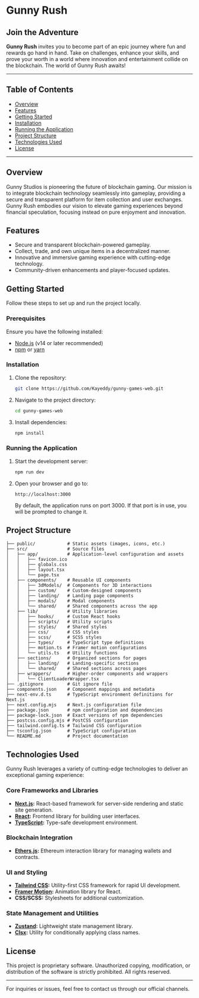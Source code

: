 
# Gunny Rush

## Join the Adventure

**Gunny Rush** invites you to become part of an epic journey where fun and rewards go hand in hand. Take on challenges, enhance your skills, and prove your worth in a world where innovation and entertainment collide on the blockchain. The world of Gunny Rush awaits!

---

## Table of Contents

- [Overview](#overview)
- [Features](#features)
- [Getting Started](#getting-started)
- [Installation](#installation)
- [Running the Application](#running-the-application)
- [Project Structure](#project-structure)
- [Technologies Used](#technologies-used)
- [License](#license)

---

## Overview

Gunny Studios is pioneering the future of blockchain gaming. Our mission is to integrate blockchain technology seamlessly into gameplay, providing a secure and transparent platform for item collection and user exchanges. Gunny Rush embodies our vision to elevate gaming experiences beyond financial speculation, focusing instead on pure enjoyment and innovation.

## Features

- Secure and transparent blockchain-powered gameplay.
- Collect, trade, and own unique items in a decentralized manner.
- Innovative and immersive gaming experience with cutting-edge technology.
- Community-driven enhancements and player-focused updates.

## Getting Started

Follow these steps to set up and run the project locally.

### Prerequisites

Ensure you have the following installed:

- [Node.js](https://nodejs.org/) (v14 or later recommended)
- [npm](https://www.npmjs.com/) or [yarn](https://yarnpkg.com/)

### Installation

1. Clone the repository:

   ```bash
   git clone https://github.com/Kayeddy/gunny-games-web.git
   ```

2. Navigate to the project directory:

   ```bash
   cd gunny-games-web
   ```

3. Install dependencies:

   ```bash
   npm install
   ```

### Running the Application

1. Start the development server:

   ```bash
   npm run dev
   ```

2. Open your browser and go to:

   ```
   http://localhost:3000
   ```

   By default, the application runs on port 3000. If that port is in use, you will be prompted to change it.

## Project Structure

```
├── public/            # Static assets (images, icons, etc.)
├── src/               # Source files
│   ├── app/           # Application-level configuration and assets
│   │   ├── favicon.ico
│   │   ├── globals.css
│   │   ├── layout.tsx
│   │   └── page.tsx
│   ├── components/    # Reusable UI components
│   │   ├── 3dModels/  # Components for 3D interactions
│   │   ├── custom/    # Custom-designed components
│   │   ├── landing/   # Landing page components
│   │   ├── modals/    # Modal components
│   │   └── shared/    # Shared components across the app
│   ├── lib/           # Utility libraries
│   │   ├── hooks/     # Custom React hooks
│   │   ├── scripts/   # Utility scripts
│   │   ├── styles/    # Shared styles
│   │   ├── css/       # CSS styles
│   │   ├── scss/      # SCSS styles
│   │   ├── types/     # TypeScript type definitions
│   │   ├── motion.ts  # Framer motion configurations
│   │   └── utils.ts   # Utility functions
│   ├── sections/      # Organized sections for pages
│   │   ├── landing/   # Landing-specific sections
│   │   └── shared/    # Shared sections across pages
│   ├── wrappers/      # Higher-order components and wrappers
│   │   └── ClientLoaderWrapper.tsx
├── .gitignore         # Git ignore file
├── components.json    # Component mappings and metadata
├── next-env.d.ts      # TypeScript environment definitions for Next.js
├── next.config.mjs    # Next.js configuration file
├── package.json       # npm configuration and dependencies
├── package-lock.json  # Exact versions of npm dependencies
├── postcss.config.mjs # PostCSS configuration
├── tailwind.config.ts # Tailwind CSS configuration
├── tsconfig.json      # TypeScript configuration
└── README.md          # Project documentation
```

## Technologies Used

Gunny Rush leverages a variety of cutting-edge technologies to deliver an exceptional gaming experience:

### Core Frameworks and Libraries

- **[Next.js](https://nextjs.org/):** React-based framework for server-side rendering and static site generation.
- **[React](https://reactjs.org/):** Frontend library for building user interfaces.
- **[TypeScript](https://www.typescriptlang.org/):** Type-safe development environment.

### Blockchain Integration

- **[Ethers.js](https://docs.ethers.io/):** Ethereum interaction library for managing wallets and contracts.

### UI and Styling

- **[Tailwind CSS](https://tailwindcss.com/):** Utility-first CSS framework for rapid UI development.
- **[Framer Motion](https://www.framer.com/motion/):** Animation library for React.
- **CSS/SCSS:** Stylesheets for additional customization.

### State Management and Utilities

- **[Zustand](https://zustand-demo.pmnd.rs/):** Lightweight state management library.
- **[Clsx](https://github.com/lukeed/clsx):** Utility for conditionally applying class names.

## License

This project is proprietary software. Unauthorized copying, modification, or distribution of the software is strictly prohibited. All rights reserved.

---

For inquiries or issues, feel free to contact us through our official channels.
